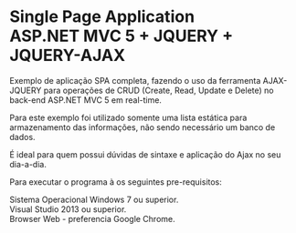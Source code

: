 # Single Page Application <br> ASP.NET MVC 5 + JQUERY + JQUERY-AJAX

Exemplo de aplicação SPA completa, fazendo o uso da ferramenta AJAX-JQUERY para operações de CRUD (Create, Read, Update e Delete) no back-end ASP.NET MVC 5 em real-time.<br>

Para este exemplo foi utilizado somente uma lista estática para armazenamento das informações, não sendo necessário um banco de dados.<br>

É ideal para quem possui dúvidas de sintaxe e aplicação do Ajax no seu dia-a-dia.<br>

Para executar o programa à os seguintes pre-requisitos:<br>

Sistema Operacional Windows 7 ou superior.<br>
Visual Studio 2013 ou superior.<br>
Browser Web - preferencia Google Chrome.<br>
